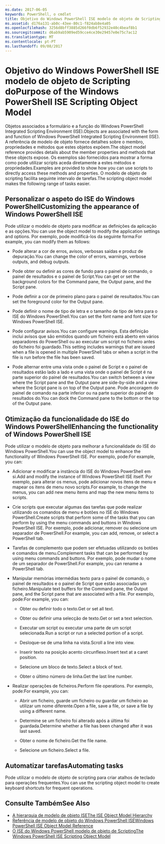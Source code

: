 ```yaml
---
ms.date: 2017-06-05
keywords: PowerShell, o cmdlet
title: Objetivo do Windows PowerShell ISE modelo de objeto de Scripting do
ms.assetid: d176a131-ab0c-43ee-80c1-f824ab8e4a05
ms.openlocfilehash: 3256d8bff3885d266f0db6f52932e40c4beaf8b1
ms.sourcegitcommit: d6ab9ab5909ed59cce4ce30e29457e0e75c7ac12
ms.translationtype: MT
ms.contentlocale: pt-PT
ms.lasthandoff: 09/08/2017
---
```

# <a name="purpose-of-the-windows-powershell-ise-scripting-object-model"></a><span data-ttu-id="e9498-103">Objetivo do Windows PowerShell ISE modelo de objeto de Scripting do</span><span class="sxs-lookup"><span data-stu-id="e9498-103">Purpose of the Windows PowerShell ISE Scripting Object Model</span></span>
  <span data-ttu-id="e9498-104">Objetos associados a formulário e a função do Windows PowerShell Integrated Scripting Environment (ISE).</span><span class="sxs-lookup"><span data-stu-id="e9498-104">Objects are associated with the form and function of Windows PowerShell Integrated Scripting Environment (ISE).</span></span> <span data-ttu-id="e9498-105">A referência de modelo de objeto fornece detalhes sobre o membro, propriedades e métodos que estes objetos expõem.</span><span class="sxs-lookup"><span data-stu-id="e9498-105">The object model reference provides details about the member properties and methods that these objects expose.</span></span> <span data-ttu-id="e9498-106">Os exemplos são fornecidos para mostrar a forma como pode utilizar scripts aceda diretamente a estes métodos e propriedades.</span><span class="sxs-lookup"><span data-stu-id="e9498-106">Examples are provided to show how you can use scripts to directly access these methods and properties.</span></span> <span data-ttu-id="e9498-107">O modelo de objeto de scripting facilita seguinte intervalo de tarefas.</span><span class="sxs-lookup"><span data-stu-id="e9498-107">The scripting object model makes the following range of tasks easier.</span></span>

## <a name="customizing-the-appearance-of-windows-powershell-ise"></a><span data-ttu-id="e9498-108">Personalizar o aspeto do ISE do Windows PowerShell</span><span class="sxs-lookup"><span data-stu-id="e9498-108">Customizing the appearance of Windows PowerShell ISE</span></span>
 <span data-ttu-id="e9498-109">Pode utilizar o modelo de objeto para modificar as definições da aplicação e as opções.</span><span class="sxs-lookup"><span data-stu-id="e9498-109">You can use the object model to modify the application settings and options.</span></span> <span data-ttu-id="e9498-110">Por exemplo, pode modificá-los da seguinte forma:</span><span class="sxs-lookup"><span data-stu-id="e9498-110">For example, you can modify them as follows:</span></span>

- <span data-ttu-id="e9498-111">Pode alterar a cor de erros, avisos, verbosas saídas e produz de depuração.</span><span class="sxs-lookup"><span data-stu-id="e9498-111">You can change the color of errors, warnings, verbose outputs, and debug outputs.</span></span>

- <span data-ttu-id="e9498-112">Pode obter ou definir as cores de fundo para o painel de comando, o painel de resultados e o painel de Script.</span><span class="sxs-lookup"><span data-stu-id="e9498-112">You can get or set the background colors for the Command pane, the Output pane, and the Script pane.</span></span>

- <span data-ttu-id="e9498-113">Pode definir a cor de primeiro plano para o painel de resultados.</span><span class="sxs-lookup"><span data-stu-id="e9498-113">You can set the foreground color for the Output pane.</span></span>

- <span data-ttu-id="e9498-114">Pode definir o nome de tipo de letra e o tamanho de tipo de letra para o ISE do Windows PowerShell.</span><span class="sxs-lookup"><span data-stu-id="e9498-114">You can set the font name and font size for Windows PowerShell ISE.</span></span>

- <span data-ttu-id="e9498-115">Pode configurar avisos.</span><span class="sxs-lookup"><span data-stu-id="e9498-115">You can configure warnings.</span></span> <span data-ttu-id="e9498-116">Esta definição inclui avisos que são emitidos quando um ficheiro está aberto em vários separadores do PowerShell ou ao executar um script no ficheiro antes do ficheiro foi guardado.</span><span class="sxs-lookup"><span data-stu-id="e9498-116">This setting includes warnings that are issued when a file is opened in multiple PowerShell tabs or when a script in the file is run before the file has been saved.</span></span>

- <span data-ttu-id="e9498-117">Pode alternar entre uma vista onde o painel de Script e o painel de resultados estão lado a lado e uma vista onde o painel de Script é na parte superior do painel de resultados.</span><span class="sxs-lookup"><span data-stu-id="e9498-117">You can switch between a view where the Script pane and the Output pane are side-by-side and a view where the Script pane is on top of the Output pane.</span></span> <span data-ttu-id="e9498-118">Pode ancoragem do painel de comando na parte inferior ou na parte superior do painel de resultados do.</span><span class="sxs-lookup"><span data-stu-id="e9498-118">You can dock the Command pane to the bottom or the top of the Output pane.</span></span>

## <a name="enhancing-the-functionality-of-windows-powershell-ise"></a><span data-ttu-id="e9498-119">Otimização da funcionalidade do ISE do Windows PowerShell</span><span class="sxs-lookup"><span data-stu-id="e9498-119">Enhancing the functionality of Windows PowerShell ISE</span></span>
 <span data-ttu-id="e9498-120">Pode utilizar o modelo de objeto para melhorar a funcionalidade do ISE do Windows PowerShell.</span><span class="sxs-lookup"><span data-stu-id="e9498-120">You can use the object model to enhance the functionality of Windows PowerShell ISE.</span></span> <span data-ttu-id="e9498-121">Por exemplo, pode:</span><span class="sxs-lookup"><span data-stu-id="e9498-121">For example, you can:</span></span>

- <span data-ttu-id="e9498-122">Adicionar e modificar a instância do ISE do Windows PowerShell em si.</span><span class="sxs-lookup"><span data-stu-id="e9498-122">Add and modify the instance of Windows PowerShell ISE itself.</span></span> <span data-ttu-id="e9498-123">Por exemplo, para alterar os menus, pode adicionar novos itens de menu e mapear os itens de menu novo scripts.</span><span class="sxs-lookup"><span data-stu-id="e9498-123">For example, to change the menus, you can add new menu items and map the new menu items to scripts.</span></span>

- <span data-ttu-id="e9498-124">Crie scripts que executar algumas das tarefas que pode realizar utilizando os comandos de menu e botões no ISE do Windows PowerShell.</span><span class="sxs-lookup"><span data-stu-id="e9498-124">Create scripts that perform some of the tasks that you can perform by using the menu commands and buttons in Windows PowerShell ISE.</span></span> <span data-ttu-id="e9498-125">Por exemplo, pode adicionar, remover ou selecione um separador de PowerShell.</span><span class="sxs-lookup"><span data-stu-id="e9498-125">For example, you can add, remove, or select a PowerShell tab.</span></span>

- <span data-ttu-id="e9498-126">Tarefas de complemento que podem ser efetuadas utilizando os botões e comandos de menu.</span><span class="sxs-lookup"><span data-stu-id="e9498-126">Complement tasks that can be performed by using menu commands and buttons.</span></span> <span data-ttu-id="e9498-127">Por exemplo, pode mudar o nome de um separador de PowerShell.</span><span class="sxs-lookup"><span data-stu-id="e9498-127">For example, you can rename a PowerShell tab.</span></span>

- <span data-ttu-id="e9498-128">Manipular memórias intermédias texto para o painel de comando, o painel de resultados e o painel de Script que estão associadas um ficheiro.</span><span class="sxs-lookup"><span data-stu-id="e9498-128">Manipulate text buffers for the Command pane, the Output pane, and the Script pane that are associated with a file.</span></span> <span data-ttu-id="e9498-129">Por exemplo, pode:</span><span class="sxs-lookup"><span data-stu-id="e9498-129">For example, you can:</span></span>

    -   <span data-ttu-id="e9498-130">Obter ou definir todo o texto.</span><span class="sxs-lookup"><span data-stu-id="e9498-130">Get or set all text.</span></span>

    -   <span data-ttu-id="e9498-131">Obter ou definir uma selecção de texto.</span><span class="sxs-lookup"><span data-stu-id="e9498-131">Get or set a text selection.</span></span>

    -   <span data-ttu-id="e9498-132">Executar um script ou executar uma parte de um script selecionada.</span><span class="sxs-lookup"><span data-stu-id="e9498-132">Run a script or run a selected portion of a script.</span></span>

    -   <span data-ttu-id="e9498-133">Desloque-se de uma linha na vista.</span><span class="sxs-lookup"><span data-stu-id="e9498-133">Scroll a line into view.</span></span>

    -   <span data-ttu-id="e9498-134">Inserir texto na posição acento circunflexo.</span><span class="sxs-lookup"><span data-stu-id="e9498-134">Insert text at a caret position.</span></span>

    -   <span data-ttu-id="e9498-135">Selecione um bloco de texto.</span><span class="sxs-lookup"><span data-stu-id="e9498-135">Select a block of text.</span></span>

    -   <span data-ttu-id="e9498-136">Obter o último número de linha.</span><span class="sxs-lookup"><span data-stu-id="e9498-136">Get the last line number.</span></span>

- <span data-ttu-id="e9498-137">Realizar operações de ficheiros.</span><span class="sxs-lookup"><span data-stu-id="e9498-137">Perform file operations.</span></span> <span data-ttu-id="e9498-138">Por exemplo, pode:</span><span class="sxs-lookup"><span data-stu-id="e9498-138">For example, you can:</span></span>

    -   <span data-ttu-id="e9498-139">Abrir um ficheiro, guarde um ficheiro ou guardar um ficheiro ao utilizar um nome diferente.</span><span class="sxs-lookup"><span data-stu-id="e9498-139">Open a file, save a file, or save a file by using a different name.</span></span>

    -   <span data-ttu-id="e9498-140">Determine se um ficheiro foi alterado após a última foi guardada.</span><span class="sxs-lookup"><span data-stu-id="e9498-140">Determine whether a file has been changed after it was last saved.</span></span>

    -   <span data-ttu-id="e9498-141">Obter o nome de ficheiro.</span><span class="sxs-lookup"><span data-stu-id="e9498-141">Get the file name.</span></span>

    -   <span data-ttu-id="e9498-142">Selecione um ficheiro.</span><span class="sxs-lookup"><span data-stu-id="e9498-142">Select a file.</span></span>

## <a name="automating-tasks"></a><span data-ttu-id="e9498-143">Automatizar tarefas</span><span class="sxs-lookup"><span data-stu-id="e9498-143">Automating tasks</span></span>
 <span data-ttu-id="e9498-144">Pode utilizar o modelo de objeto de scripting para criar atalhos de teclado para operações frequentes.</span><span class="sxs-lookup"><span data-stu-id="e9498-144">You can use the scripting object model to create keyboard shortcuts for frequent operations.</span></span>

## <a name="see-also"></a><span data-ttu-id="e9498-145">Consulte Também</span><span class="sxs-lookup"><span data-stu-id="e9498-145">See Also</span></span>
- [<span data-ttu-id="e9498-146">A hierarquia de modelo de objeto ISE</span><span class="sxs-lookup"><span data-stu-id="e9498-146">The ISE Object Model Hierarchy</span></span>](The-ISE-Object-Model-Hierarchy.md) 
- [<span data-ttu-id="e9498-147">Referência de modelo de objeto do Windows PowerShell ISE</span><span class="sxs-lookup"><span data-stu-id="e9498-147">Windows PowerShell ISE Object Model Reference</span></span>](Windows-PowerShell-ISE-Object-Model-Reference.md) 
- [<span data-ttu-id="e9498-148">O ISE do Windows PowerShell modelo de objeto de Scripting</span><span class="sxs-lookup"><span data-stu-id="e9498-148">The Windows PowerShell ISE Scripting Object Model</span></span>](The-Windows-PowerShell-ISE-Scripting-Object-Model.md)

  
